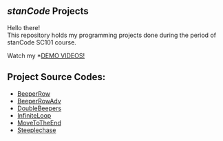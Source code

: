 ## *stanCode* Projects
Hello there!\
This repository holds my programming projects done during the period of stanCode SC101 course.

Watch my *[DEMO VIDEOS!](https://drive.google.com/drive/folders/1U0mPD7OecWGhLSXlsWZiWzab3JptFw9b?usp=sharing)
## Project Source Codes:
* [BeeperRow](https://github.com/yuhsuan0228/MystanCodeProjects/blob/main/stanCode_Projects/BeeperRow.py)
* [BeeperRowAdv](https://github.com/yuhsuan0228/MystanCodeProjects/blob/main/stanCode_Projects/BeeperRowAdv.py)
* [DoubleBeepers](https://github.com/yuhsuan0228/MystanCodeProjects/blob/main/stanCode_Projects/DoubleBeepers.py)
* [InfiniteLoop](https://github.com/yuhsuan0228/MystanCodeProjects/blob/main/stanCode_Projects/InfiniteLoop.py)
* [MoveToTheEnd](https://github.com/yuhsuan0228/MystanCodeProjects/blob/main/stanCode_Projects/MoveToTheEnd.py)
* [Steeplechase](https://github.com/yuhsuan0228/MystanCodeProjects/blob/main/stanCode_Projects/Steeplechase.py)
